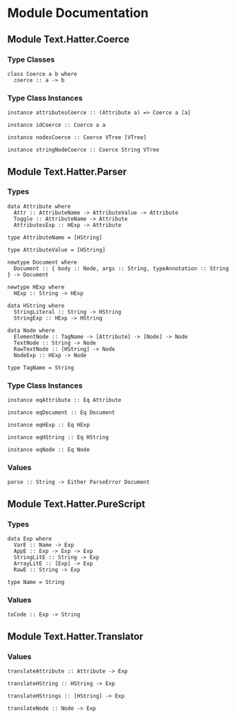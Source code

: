 # Module Documentation

## Module Text.Hatter.Coerce

### Type Classes

    class Coerce a b where
      coerce :: a -> b


### Type Class Instances

    instance attributesCoerce :: (Attribute a) => Coerce a [a]

    instance idCoerce :: Coerce a a

    instance nodesCoerce :: Coerce VTree [VTree]

    instance stringNodeCoerce :: Coerce String VTree


## Module Text.Hatter.Parser

### Types

    data Attribute where
      Attr :: AttributeName -> AttributeValue -> Attribute
      Toggle :: AttributeName -> Attribute
      AttributesExp :: HExp -> Attribute

    type AttributeName = [HString]

    type AttributeValue = [HString]

    newtype Document where
      Document :: { body :: Node, args :: String, typeAnnotation :: String } -> Document

    newtype HExp where
      HExp :: String -> HExp

    data HString where
      StringLiteral :: String -> HString
      StringExp :: HExp -> HString

    data Node where
      ElementNode :: TagName -> [Attribute] -> [Node] -> Node
      TextNode :: String -> Node
      RawTextNode :: [HString] -> Node
      NodeExp :: HExp -> Node

    type TagName = String


### Type Class Instances

    instance eqAttribute :: Eq Attribute

    instance eqDocument :: Eq Document

    instance eqHExp :: Eq HExp

    instance eqHString :: Eq HString

    instance eqNode :: Eq Node


### Values

    parse :: String -> Either ParseError Document


## Module Text.Hatter.PureScript

### Types

    data Exp where
      VarE :: Name -> Exp
      AppE :: Exp -> Exp -> Exp
      StringLitE :: String -> Exp
      ArrayLitE :: [Exp] -> Exp
      RawE :: String -> Exp

    type Name = String


### Values

    toCode :: Exp -> String


## Module Text.Hatter.Translator

### Values

    translateAttribute :: Attribute -> Exp

    translateHString :: HString -> Exp

    translateHStrings :: [HString] -> Exp

    translateNode :: Node -> Exp



